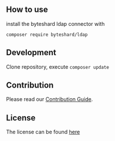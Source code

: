 ## How to use

install the byteshard ldap connector with

`composer require byteshard/ldap`

## Development

Clone repository, execute `composer update`

## Contribution

Please read our [Contribution Guide](CONTRIBUTE.md).

## License

The license can be found [here](LICENSE)